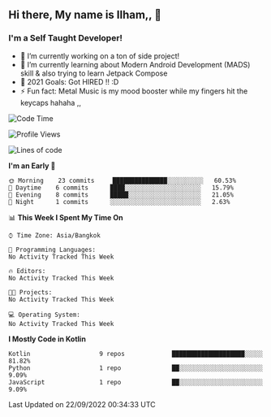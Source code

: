 ## Hi there, My name is Ilham,, 👋


### I'm a Self Taught Developer!
- 🔭 I’m currently working on a ton of side project!
- 🌱 I’m currently learning about Modern Android Development (MADS) skill & also trying to learn Jetpack Compose
- 🥅 2021 Goals: Got HIRED !! :D
- ⚡ Fun fact: Metal Music is my mood booster while my fingers hit the keycaps hahaha  ,,



<!--START_SECTION:waka-->
![Code Time](http://img.shields.io/badge/Code%20Time-102%20hrs%2033%20mins-blue)

![Profile Views](http://img.shields.io/badge/Profile%20Views-0-blue)

![Lines of code](https://img.shields.io/badge/From%20Hello%20World%20I%27ve%20Written-380%20Thousand%20lines%20of%20code-blue)

**I'm an Early 🐤** 

```text
🌞 Morning    23 commits     ███████████████░░░░░░░░░░   60.53% 
🌆 Daytime    6 commits      ████░░░░░░░░░░░░░░░░░░░░░   15.79% 
🌃 Evening    8 commits      █████░░░░░░░░░░░░░░░░░░░░   21.05% 
🌙 Night      1 commits      ░░░░░░░░░░░░░░░░░░░░░░░░░   2.63%

```


📊 **This Week I Spent My Time On** 

```text
⌚︎ Time Zone: Asia/Bangkok

💬 Programming Languages: 
No Activity Tracked This Week

🔥 Editors: 
No Activity Tracked This Week

🐱‍💻 Projects: 
No Activity Tracked This Week

💻 Operating System: 
No Activity Tracked This Week

```

**I Mostly Code in Kotlin** 

```text
Kotlin                   9 repos             ████████████████████░░░░░   81.82% 
Python                   1 repo              ██░░░░░░░░░░░░░░░░░░░░░░░   9.09% 
JavaScript               1 repo              ██░░░░░░░░░░░░░░░░░░░░░░░   9.09%

```



 Last Updated on 22/09/2022 00:34:33 UTC
<!--END_SECTION:waka-->
